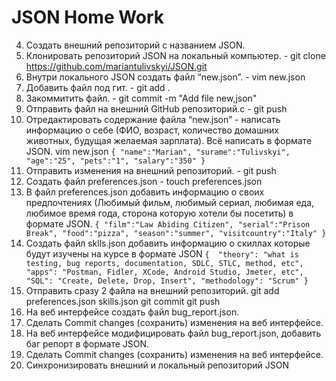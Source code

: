 # JSON Home Work

 4. Создать внешний репозиторий c названием JSON. 
 5. Клонировать репозиторий JSON на локальный компьютер. - git clone https://github.com/mariantulivskyi/JSON.git
 6. Внутри локального JSON создать файл “new.json”. - vim new.json
 7. Добавить файл под гит. - git add .
 8. Закоммитить файл. - git commit -m "Add file new,json"
 9. Отправить файл на внешний GitHub репозиторий.c - git push
 10. Отредактировать содержание файла “new.json” - написать информацию о себе (ФИО, возраст, количество домашних животных, будущая желаемая зарплата). Всё написать в формате JSON.
 vim new.json
 ``{
 "name":"Marian",
 "surame":"Tulivskyi",
 "age":"25",
 "pets":"1",
 "salary":"350"
}``
 11. Отправить изменения на внешний репозиторий. - git push
 12. Создать файл preferences.json - touch preferences.json
 13. В файл preferences.json добавить информацию о своих предпочтениях (Любимый фильм, любимый сериал, любимая еда, любимое время года, сторона которую хотели бы посетить) в формате JSON.
``{
"film":"Law Abiding Citizen",
"serial":"Prison Break",
"food":"pizza",
"season":"summer",
"visitcountry":"Italy"
}``
 14. Создать файл sklls.json добавить информацию о скиллах которые будут изучены на курсе в формате JSON
``{	
"theory": "what is testing, bug reports, documentation, SDLC, STLC, method, etc",
"apps": "Postman, Fidler, XCode, Android Studio, Jmeter, etc",
"SQL": "Create, Delete, Drop, Insert",
"methodology": "Scrum"
}``
 15. Отправить сразу 2 файла на внешний репозиторий. 
	git add preferences.json skills.json 
	git commit
	git push
 16. На веб интерфейсе создать файл bug_report.json.
 17. Сделать Commit changes (сохранить) изменения на веб интерфейсе.
 18. На веб интерфейсе модифицировать файл bug_report.json, добавить баг репорт в формате JSON.
 19. Сделать Commit changes (сохранить) изменения на веб интерфейсе.
 20. Синхронизировать внешний и локальный репозиторий JSON
